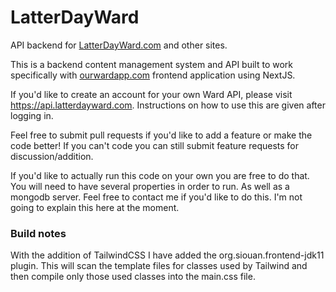 # LatterDayWard

API backend for [LatterDayWard.com](https://latterDayWard.com) and other sites.

This is a backend content management system and API built to work specifically with [ourwardapp.com](https://github.com/snicol21/ourwardapp) frontend application using NextJS. 

If you'd like to create an account for your own Ward API, please visit https://api.latterdayward.com.
Instructions on how to use this are given after logging in. 

Feel free to submit pull requests if you'd like to add a feature or make the code better! If you can't code you can still submit feature requests for discussion/addition. 

If you'd like to actually run this code on your own you are free to do that. You will need to have several properties in order to run. 
As well as a mongodb server. Feel free to contact me if you'd like to do this. I'm not going to explain this here at the moment. 

### Build notes
With the addition of TailwindCSS I have added the org.siouan.frontend-jdk11 plugin.
This will scan the template files for classes used by Tailwind and then compile only those used classes into the main.css file.